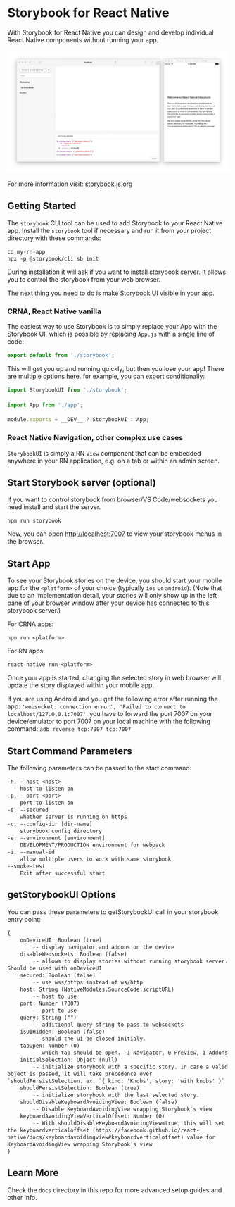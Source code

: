 # Storybook for React Native

With Storybook for React Native you can design and develop individual React Native components without running your app.

![Storybook Screenshot](docs/assets/readme/screenshot.png)

For more information visit: [storybook.js.org](https://storybook.js.org)

## Getting Started

The `storybook` CLI tool can be used to add Storybook to your React Native app. Install the `storybook` tool if necessary and run it from your project directory with these commands:

```shell
cd my-rn-app
npx -p @storybook/cli sb init
```

During installation it will ask if you want to install storybook server.
It allows you to control the storybook from your web browser. 

The next thing you need to do is make Storybook UI visible in your app.

### CRNA, React Native vanilla

The easiest way to use Storybook is to simply replace your App with the Storybook UI, which is possible by replacing `App.js` with a single line of code:

```js
export default from './storybook';
```

This will get you up and running quickly, but then you lose your app!
There are multiple options here. for example, you can export conditionally:

```js
import StorybookUI from './storybook';

import App from './app';

module.exports = __DEV__ ? StorybookUI : App;
```

### React Native Navigation, other complex use cases

`StorybookUI` is simply a RN `View` component that can be embedded anywhere in your RN application, e.g. on a tab or within an admin screen.

## Start Storybook server (optional)

If you want to control storybook from browser/VS Code/websockets you need install and start the server.

```shell
npm run storybook
```

Now, you can open <http://localhost:7007> to view your storybook menus in the browser.

## Start App

To see your Storybook stories on the device, you should start your mobile app for the `<platform>` of your choice (typically `ios` or `android`). (Note that due to an implementation detail, your stories will only show up in the left pane of your browser window after your device has connected to this storybook server.)

For CRNA apps:

    npm run <platform>

For RN apps:

    react-native run-<platform>

Once your app is started, changing the selected story in web browser will update the story displayed within your mobile app.

If you are using Android and you get the following error after running the app: `'websocket: connection error', 'Failed to connect to localhost/127.0.0.1:7007'`, you have to forward the port 7007 on your device/emulator to port 7007 on your local machine with the following command:
`adb reverse tcp:7007 tcp:7007`

## Start Command Parameters

The following parameters can be passed to the start command:

```
-h, --host <host>
    host to listen on
-p, --port <port>
    port to listen on
-s, --secured
    whether server is running on https
-c, --config-dir [dir-name]
    storybook config directory
-e, --environment [environment]
    DEVELOPMENT/PRODUCTION environment for webpack
-i, --manual-id
    allow multiple users to work with same storybook
--smoke-test
    Exit after successful start
```

## getStorybookUI Options

You can pass these parameters to getStorybookUI call in your storybook entry point:

```
{
    onDeviceUI: Boolean (true)
        -- display navigator and addons on the device
    disableWebsockets: Boolean (false)
        -- allows to display stories without running storybook server. Should be used with onDeviceUI
    secured: Boolean (false)
        -- use wss/https instead of ws/http
    host: String (NativeModules.SourceCode.scriptURL)
        -- host to use
    port: Number (7007)
        -- port to use
    query: String ("")
        -- additional query string to pass to websockets
    isUIHidden: Boolean (false)
        -- should the ui be closed initialy.
    tabOpen: Number (0)
        -- which tab should be open. -1 Navigator, 0 Preview, 1 Addons
    initialSelection: Object (null)
        -- initialize storybook with a specific story. In case a valid object is passed, it will take precedence over `shouldPersistSelection. ex: `{ kind: 'Knobs', story: 'with knobs' }`
    shouldPersistSelection: Boolean (true)
        -- initialize storybook with the last selected story.
    shouldDisableKeyboardAvoidingView: Boolean (false)
        -- Disable KeyboardAvoidingView wrapping Storybook's view
    keyboardAvoidingViewVerticalOffset: Number (0)
        -- With shouldDisableKeyboardAvoidingView=true, this will set the keyboardverticaloffset (https://facebook.github.io/react-native/docs/keyboardavoidingview#keyboardverticaloffset) value for KeyboardAvoidingView wrapping Storybook's view
}
```

## Learn More

Check the `docs` directory in this repo for more advanced setup guides and other info.
